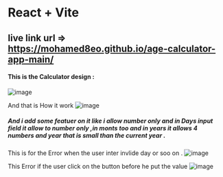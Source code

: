 # React + Vite

## live link url => https://mohamed8eo.github.io/age-calculator-app-main/


#### This is the Calculator design : 
![image](https://github.com/user-attachments/assets/fc2ce2a2-afe1-4ba9-9d2d-ef0686f3ba08)

And that is How it work 
![image](https://github.com/user-attachments/assets/7efa2923-0e98-48e9-bd52-b7f61643bee4)

##### And i add some featuer on it like i allow number only and in Days input field it allow to number only ,in monts too and in years it allows 4 numbers and year that is small than the current year . 

This is  for the  Error when the user inter invlide day or soo on .
![image](https://github.com/user-attachments/assets/a8855b0d-3ef9-4c50-846f-33152851adff)


This Error if the user click on the button before he put the value 
![image](https://github.com/user-attachments/assets/2af75601-baa5-4458-9e18-7a10b218a44b)



